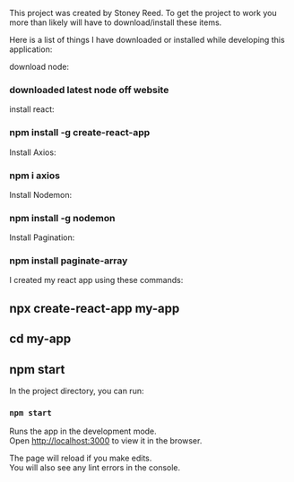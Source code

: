 This project was created by Stoney Reed. To get the project to work you more than likely will have to download/install these items.

Here is a list of things I have downloaded or installed while developing this application:

download node: 
### downloaded latest node off website

install react:
### npm install -g create-react-app

Install Axios:
### npm i axios

Install Nodemon:
### npm install -g nodemon

Install Pagination:
### npm install paginate-array


I created my react app using these commands:
## npx create-react-app my-app
## cd my-app
## npm start

In the project directory, you can run:

### `npm start`

Runs the app in the development mode.<br>
Open [http://localhost:3000](http://localhost:3000) to view it in the browser.

The page will reload if you make edits.<br>
You will also see any lint errors in the console.
